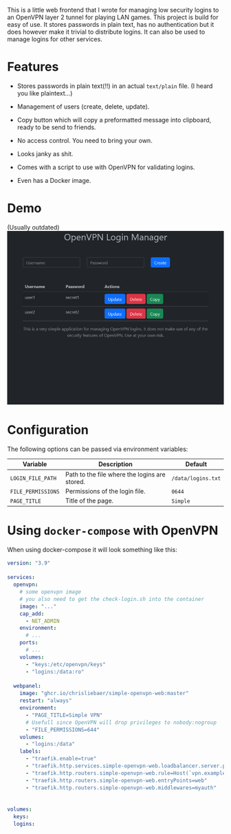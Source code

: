 This is a little web frontend that I wrote for managing low security logins to an OpenVPN layer 2 tunnel for playing LAN games. This project is build for easy of use. It stores passwords in plain text, has no authentication but it does however make it trivial to distribute logins. It can also be used to manage logins for other services.

# Features
* Stores passwords in plain text(!!) in an actual `text/plain` file. (I heard you like plaintext...)
* Management of users (create, delete, update).
* Copy button which will copy a preformatted message into clipboard, ready to be send to friends.
* No access control. You need to bring your own.
* Looks janky as shit.
* Comes with a script to use with OpenVPN for validating logins.

* Even has a Docker image.

# Demo
(Usually outdated)
![Example Screenshot of Website](demo.png)

# Configuration
The following options can be passed via environment variables:

| Variable | Description | Default |
| -------- | ----------- | ------- |
| `LOGIN_FILE_PATH` | Path to the file where the logins are stored. | `/data/logins.txt` |
| `FILE_PERMISSIONS` | Permissions of the login file. | `0644` |
| `PAGE_TITLE` | Title of the page. | `Simple` |

# Using `docker-compose` with OpenVPN
When using docker-compose it will look something like this:
```yaml
version: "3.9"

services:
  openvpn:
    # some openvpn image
    # you also need to get the check-login.sh into the container
    image: "..."
    cap_add:
      - NET_ADMIN
    environment:
      # ...
    ports:
      # ...
    volumes:
      - "keys:/etc/openvpn/keys"
      - "logins:/data:ro"

  webpanel:
    image: "ghcr.io/chrisliebaer/simple-openvpn-web:master"
    restart: "always"
    environment:
      - "PAGE_TITLE=Simple VPN"
      # Usefull since OpenVPN will drop privileges to nobody:nogroup
      - "FILE_PERMISSIONS=644"
    volumes:
      - "logins:/data"
    labels:
      - "traefik.enable=true"
      - "traefik.http.services.simple-openvpn-web.loadbalancer.server.port=8080"
      - "traefik.http.routers.simple-openvpn-web.rule=Host(`vpn.example.com`)"
      - "traefik.http.routers.simple-openvpn-web.entryPoints=web"
      - "traefik.http.routers.simple-openvpn-web.middlewares=myauth"


volumes:
  keys:
  logins:
```